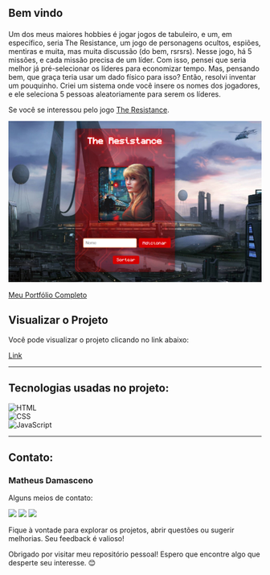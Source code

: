 ## Bem vindo<p>
Um dos meus maiores hobbies é jogar jogos de tabuleiro, e um, em específico, seria The Resistance, um jogo de personagens ocultos, espiões, mentiras e muita, mas muita discussão (do bem, rsrsrs).
Nesse jogo, há 5 missões, e cada missão precisa de um líder. Com isso, pensei que seria melhor já pré-selecionar os líderes para economizar tempo. Mas, pensando bem, que graça teria usar um dado físico para isso? Então, resolvi inventar um pouquinho.
Criei um sistema onde você insere os nomes dos jogadores, e ele seleciona 5 pessoas aleatoriamente para serem os líderes.

Se você se interessou pelo jogo [The Resistance](https://www.amazon.com.br/Gal%C3%A1pagos-Jogos-RES001-The-Resistance/dp/B07CK3V7CN/ref=sr_1_5?adgrpid=127126144446&dib=eyJ2IjoiMSJ9.6s0NHpSPIb9JcZ6cAcyvSOnpWgHzFzR7F31uhPwWpce9ARrMYSkTcQIKbA9fkkq1Yvj9Qcr6ldfzpR2r-lgM0zixs2pXW5uoqr0lu_T6paV36obVUPvRznKcPpU808mJ9oC8c3i9fRekLI8_N94srPH22xc_3DUJDx43xaXVnMTkwRqiSGEX2kWmGrP5XOGwDgKU16UXmUfC1XTQkHkNhtk9VZBdxGf74HyLETZou46OLE2yow7Q5rSBY_jiIJVacTV5-wCvClCGjczHlj7yVjYm6sduzqUbQA2LibdwQ30.pHPT2oP5q-iKnaaNPIUYdOxfyCxbd92UgU6KHO1ADck&dib_tag=se&hvadid=593252180060&hvdev=c&hvlocphy=9101962&hvnetw=g&hvqmt=e&hvrand=17371497727258470191&hvtargid=kwd-443495458066&hydadcr=17150_13443094&keywords=the+resistance+jogo&qid=1730409063&sr=8-5&ufe=app_do%3Aamzn1.fos.6d798eae-cadf-45de-946a-f477d47705b9).

<div align="center">

![Captura de tela](https://github.com/MatheusADamasceno/The-Resistance/blob/main/resistencia/Captura%20de%20tela%202024-10-31%20164046.png?raw=true)
</div>

<div alinhar="centro">

[Meu Portfólio Completo](https://matheusprojectss.netlify.app)

</div>


## Visualizar o Projeto
Você pode visualizar o projeto clicando no link abaixo:

[Link]( https://aresistencia.netlify.app/ )


---
<div id="tecnologias-utilizadas">

## Tecnologias usadas no projeto:
![HTML]( https://img.shields.io/badge/HTML5-E34F26?style=for-the-badge&logo=html5&logoColor=white)  
![CSS]( https://img.shields.io/badge/CSS-239120?&style=for-the-badge&logo=css3&logoColor=white)  
![JavaScript]( https://img.shields.io/badge/JavaScript-F7DF1E?style=for-the-badge&logo=javascript&logoColor=black)  
</div>
<div alinhar="direita">


</div>

---
<div id="contato">

<div id="contato">

## Contato:
### Matheus Damasceno
Alguns meios de contato:
<div>
<a href="https://wa.me/5562992060399" target="_blank"><img src="https://img.shields.io/badge/WhatsApp-25D366?style=for-the-badge&logo=whatsapp&logoColor=white" target="_blank"></a>
<a href = "mailto:matheusalvesdamascenotwd@gmail.com"><img src="https://img.shields.io/badge/Gmail-D14836?style=for-the-badge&logo=gmail&logoColor=white" target="_blank"></a>
<a href="www.linkedin.com/in/matheusalvesdamasceno" target="_blank"><img src="https://img.shields.io/badge/-LinkedIn-%230077B5?style=for-the-badge&logo=linkedin&logoColor=white" target="_blank"></a>   
</div>
</div>



Fique à vontade para explorar os projetos, abrir questões ou sugerir melhorias. Seu feedback é valioso!

Obrigado por visitar meu repositório pessoal! Espero que encontre algo que desperte seu interesse. 😊
